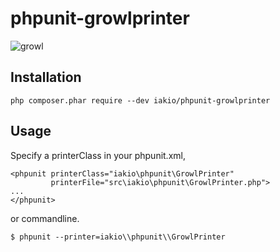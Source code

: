 phpunit-growlprinter
========================

![growl](https://github.com/iakio/phpunit-growlprinter/wiki/images/phpunit-growlprinter.png)

## Installation

```
php composer.phar require --dev iakio/phpunit-growlprinter
```

## Usage

Specify a printerClass in your phpunit.xml,

```
<phpunit printerClass="iakio\phpunit\GrowlPrinter"
         printerFile="src\iakio\phpunit\GrowlPrinter.php">
...
</phpunit>
```

or commandline.

```
$ phpunit --printer=iakio\\phpunit\\GrowlPrinter
```

